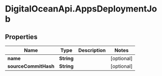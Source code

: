 # DigitalOceanApi.AppsDeploymentJob

## Properties
Name | Type | Description | Notes
------------ | ------------- | ------------- | -------------
**name** | **String** |  | [optional] 
**sourceCommitHash** | **String** |  | [optional] 
